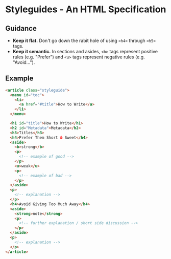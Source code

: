 # Styleguides - An HTML Specification

## Guidance

- __Keep it flat.__ Don't go down the rabit hole of using `<h4>` through `<h5>` tags.
- __Keep it semantic.__ In sections and asides, `<b>` tags represent positive rules
  (e.g. "Prefer") and `<u>` tags represent negative rules (e.g. "Avoid...").


## Example

```html
<article class="styleguide">
  <menu id="toc">
    <li>
      <a href="#title">How to Write</a>
    </li>
  </menu>

  <h1 id="title">How to Write</h1>
  <h2 id="Metadata">Metadata</h2> 
  <h3>Titles</h3>
  <h4>Prefer Them Short & Sweet</h4>
  <aside>
    <b>strong</b>
    <p>
      <!-- example of good -->
    </p>
    <u>weak</u>
    <p>
      <!-- example of bad -->
    </p>        
  </aside>
  <p>
    <!-- explanation -->
  </p>
  <h4>Avoid Giving Too Much Away</h4>
  <aside>
    <strong>note</strong>
    <p>
      <!-- further explanation / short side discussion -->
    </p>
  </aside>
  <p>
    <!-- explanation -->
  </p>
</article>
```

